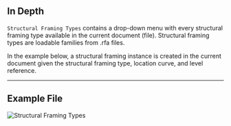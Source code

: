 ## In Depth
`Structural Framing Types` contains a drop-down menu with every structural framing type available in the current document (file). Structural framing types are loadable families from .rfa files.

In the example below, a structural framing instance is created in the current document given the structural framing type, location curve, and level reference.
___
## Example File

![Structural Framing Types](./DSRevitNodesUI.StructuralFramingTypes_img.jpg)